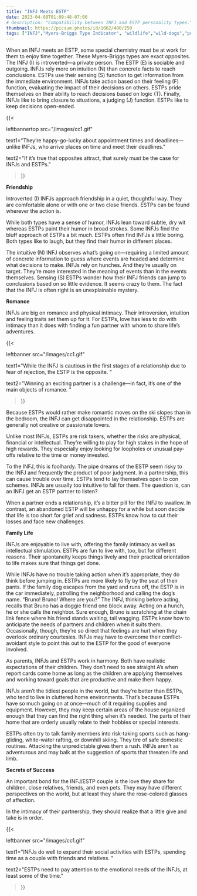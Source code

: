 ```yaml
---
title: "INFJ Meets ESTP"
date: 2023-04-08T01:09:48-07:00
# description: "Compatibility between INFJ and ESTP personality types."
thumbnail: https://picsum.photos/id/1062/400/250
tags: ["INFJ","Myers-Briggs Type Indicator", "wildlife","wild-dogs","pets","animal-welfare"]
---
```



<!-- This is **bold** text, and this is *emphasized* text.
![infp_injf table](/infp_injf-table.jpg)
Visit the [Hugo](https://gohugo.io) website! -->

<!-- https://beaconstreetusa.com/wp/infj-meets-estp/ -->


When an INFJ meets an ESTP, some special chemistry must be at work for them to enjoy time together. These Myers-Briggs types are exact opposites.
The INFJ (I) is introverted—a private person. The ESTP (E) is sociable and outgoing. INFJs rely more on intuition (N) than concrete facts to reach conclusions. ESTPs use their sensing (S) function to get information from the immediate environment. INFJs take action based on their feeling (F) function, evaluating the impact of their decisions on others. ESTPs pride themselves on their ability to reach decisions based on logic (T). Finally, INFJs like to bring closure to situations, a judging (J) function. ESTPs like to keep decisions open-ended. 



{{< 

leftbannertop src="/images/cc1.gif" 

text1="They’re happy-go-lucky about appointment times and deadlines—unlike INFJs, who arrive places on time and meet their deadlines." 

text2="If it’s true that opposites attract, that surely must be the case for INFJs and ESTPs."

>}}

**Friendship**

Introverted (I) INFJs approach friendship in a quiet, thoughtful way. They are comfortable alone or with one or two close friends. ESTPs can be found wherever the action is.

While both types have a sense of humor, INFJs lean toward subtle, dry wit whereas ESTPs paint their humor in broad strokes. Some INFJs find the bluff approach of ESTPs a bit much. ESTPs often find INFJs a little boring. Both types like to laugh, but they find their humor in different places.

The intuitive (N) INFJ observes what’s going on—requiring a limited amount of concrete information to guess where events are headed and determine what decisions to make. INFJs rely on hunches. And they’re usually on target. They’re more interested in the meaning of events than in the events themselves. Sensing (S) ESTPs wonder how their INFJ friends can jump to conclusions based on so little evidence. It seems crazy to them. The fact that the INFJ is often right is an unexplainable mystery.

**Romance**

INFJs are big on romance and physical intimacy. Their introversion, intuition and feeling traits set them up for it. For ESTPs, love has less to do with intimacy than it does with finding a fun partner with whom to share life’s adventures.

{{< 

leftbanner src="/images/cc1.gif" 

text1="While the INFJ is cautious in the first stages of a relationship due to fear of rejection, the ESTP is the opposite. " 

text2="Winning an exciting partner is a challenge—in fact, it’s one of the main objects of romance. "

>}}

Because ESTPs would rather make romantic moves on the ski slopes than in the bedroom, the INFJ can get disappointed in the relationship. ESTPs are generally not creative or passionate lovers.

Unlike most INFJs, ESTPs are risk takers, whether the risks are physical, financial or intellectual. They’re willing to play for high stakes in the hope of high rewards. They especially enjoy looking for loopholes or unusual pay-offs relative to the time or money invested.

To the INFJ, this is foolhardy. The pipe dreams of the ESTP seem risky to the INFJ and frequently the product of poor judgment. In a partnership, this can cause trouble over time. ESTPs tend to lay themselves open to con schemes. INFJs are usually too intuitive to fall for them. The question is, can an INFJ get an ESTP partner to listen?

When a partner ends a relationship, it’s a bitter pill for the INFJ to swallow. In contrast, an abandoned ESTP will be unhappy for a while but soon decide that life is too short for grief and sadness. ESTPs know how to cut their losses and face new challenges.

**Family Life**

INFJs are enjoyable to live with, offering the family intimacy as well as intellectual stimulation. ESTPs are fun to live with, too, but for different reasons. Their spontaneity keeps things lively and their practical orientation to life makes sure that things get done.

While INFJs have no trouble taking action when it’s appropriate, they do think before jumping in. ESTPs are more likely to fly by the seat of their pants. If the family dog escapes from the yard and runs off, the ESTP is in the car immediately, patrolling the neighborhood and calling the dog’s name. “Bruno! Bruno! Where are you?” The INFJ, thinking before acting, recalls that Bruno has a doggie friend one block away. Acting on a hunch, he or she calls the neighbor. Sure enough, Bruno is scratching at the chain link fence where his friend stands waiting, tail wagging.
ESTPs know how to anticipate the needs of partners and children when it suits them. Occasionally, though, they’re so direct that feelings are hurt when they overlook ordinary courtesies. INFJs may have to overcome their conflict-avoidant style to point this out to the ESTP for the good of everyone involved.

As parents, INFJs and ESTPs work in harmony. Both have realistic expectations of their children. They don’t need to see straight A’s when report cards come home as long as the children are applying themselves and working toward goals that are productive and make them happy.

INFJs aren’t the tidiest people in the world, but they’re better than ESTPs, who tend to live in cluttered home environments. That’s because ESTPs have so much going on at once—much of it requiring supplies and equipment. However, they may keep certain areas of the house organized enough that they can find the right thing when it’s needed. The parts of their home that are orderly usually relate to their hobbies or special interests.

ESTPs often try to talk family members into risk-taking sports such as hang-gliding, white-water rafting, or downhill skiing. They tire of safe domestic routines. Attacking the unpredictable gives them a rush. INFJs aren’t as adventurous and may balk at the suggestion of sports that threaten life and limb.

**Secrets of Success**

An important bond for the INFJ/ESTP couple is the love they share for children, close relatives, friends, and even pets. They may have different perspectives on the world, but at least they share the rose-colored glasses of affection.

In the intimacy of their partnership, they should realize that a little give and take is in order. 

{{< 

leftbanner src="/images/cc1.gif" 

text1="INFJs do well to expand their social activities with ESTPs, spending time as a couple with friends and relatives. " 

text2="ESTPs need to pay attention to the emotional needs of the INFJs, at least some of the time."

>}}